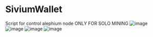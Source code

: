 # SiviumWallet

Script for control alephium node
ONLY FOR SOLO MINING
![image](https://user-images.githubusercontent.com/46546261/151710416-bf875f0b-a69c-4d81-baa4-b6b90e08ccef.png)
![image](https://user-images.githubusercontent.com/46546261/151710430-3d995267-8142-4cf2-9bd6-22b5124ebae1.png)
![image](https://user-images.githubusercontent.com/46546261/151711387-620f0a77-bbe1-4eb0-8ee4-15d1b94bb59d.png)
![image](https://user-images.githubusercontent.com/46546261/151711414-183ac78a-434d-443d-a18f-cb0695cb2ad5.png)



